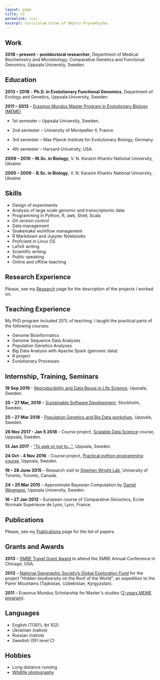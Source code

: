 ```yaml
---
layout: page
title: CV
permalink: /cv/
excerpt: Curriculum Vitae of Dmytro Kryvokhyzha.
--- 
```


## Work

**2018 – present** – **postdoctoral researcher**, Department of Medical Biochemistry and Microbiology, Comparative Genetics and Functional Genomics, Uppsala University, Sweden.

## Education

**2013 – 2018** – **Ph.D. in Evolutionary Functional Genomics**, Department of Ecology and Genetics, Uppsala University, Sweden.

**2011 – 2013** – <a href="http://www.evobio.eu/" target="_blank">Erasmus Mundus Master Program in Evolutionary Biology (MEME)</a>

* 1st semester – Uppsala University, Sweden.

* 2nd semester – University of Montpellier II, France.

* 3rd semester – Max Planck Institute for Evolutionary Biology, Germany.

* 4th semester – Harvard University, USA.

**2009 – 2010** – **M.Sc. in Biology**, V. N. Karazin Kharkiv National University, Ukraine.

**2005 – 2009** – **B.Sc. in Biology**, V. N. Karazin Kharkiv National University, Ukraine

## Skills
* Design of experiments
* Analysis of large scale genomic and transcriptomic data
* Programming in Python, R, awk, Shell, Scala
* Git version control
* Data management
* Snakemake workflow management
* R Markdown and Jupyter Notebooks 
* Proficient in Linux OS
* LaTeX writing 
* Scientific writing
* Public speaking
* Online and offline teaching


## Research Experience

Please, see my [Research](/research/) page for the description of the projects I worked on.

## Teaching Experience

My PhD program included 20% of teaching. I taught the practical parts of the following courses:

* Genome Bioinformatics
* Genome Sequence Data Analyses
* Population Genetics Analyses
* Big Data Analysis with Apache Spark  (genomic data)
* R project
* Evolutionary Processes

## Internship, Training, Seminars

**19 Sep 2019** - <a href="https://www.scilifelab.se/events/reproducibility" target="_blank">Reproducibility and Data Reuse in Life Science</a>, Uppsala, Sweden.

**25 – 27 Mar, 2019** – <a href="https://coderefinery.org/workshops/2019-03-25-stockholm/" target="_blank">Sustainable Software Development</a>, Stockholm, Sweden.

**25 – 27 Mar 2018** - <a href="https://lamastex.github.io/scalable-data-science/360-in-525/2018/05/" target="_blank">Population Genetics and Big Data workshop</a>, Uppsala, Sweden.

**26 Nov 2017 - Jan 5 2018** - Course project, <a href="https://lamastex.github.io/scalable-data-science/sds/2/2/" target="_blank">Scalable Data Science</a> course, Uppsala, Sweden.

**13 Jan 2017** - <a href="https://sites.google.com/site/toawkornot/" target="_blank">"To awk or not to..."</a>, Uppsala, Sweden.

**24 Oct - 4 Nov 2016** - Course project, <a href="https://teknat.uu.se/digitalAssets/395/c_395062-l_1-k_bio_practical-python-programming-for-biology-and-genomics_uppdaterad.pdf" target="_blank">Practical python programming course</a>, Uppsala, Sweden.

**19 – 28 June 2015** – Research visit to <a href="https://wright.eeb.utoronto.ca/" target="_blank">Stephen Wright Lab</a>, University of Toronto, Toronto, Canada.

**24 – 25 Mar 2015** – Approximate Bayesian Computation by <a href="https://www.sib.swiss/daniel-wegmann-group" target="_blank">Daniel Wegmann</a>, Uppsala University, Sweden.

**16 – 27 Jan 2012** – European course of Comparative Genomics, Ecole Normale Supérieure de Lyon, Lyon, France.

## Publications

Please, see my [Publications](/publications/) page for the list of papers.

## Grants and Awards

**2013** –  <a href="https://www.smbe.org/smbe/AWARDS/AnnualMeetingTravelAwards/YoungInvestigatorTravelAward.aspx
" title="SMBE" target="_blank">SMBE Travel Grant Award</a> to attend the SMBE Annual Conference in Chicago, USA.

**2013** – <a href="https://www.nationalgeographic.org/funding-opportunities/grants/what-we-fund/" title="National Geographic" target="_blank">National Geographic Society’s Global Exploration Fund</a> for the project "Hidden biodiversity on the Roof of the World", an expedition to the Pamir Mountains (Tajikistan, Uzbekistan, Kyrgyzstan).


**2011** – Erasmus Mundus Scholarship for Master's studies (<a href="http://www.evobio.eu/" target="_blank">2-years MEME program</a>).

## Languages

* English (TOEFL ibt 102)
* Ukrainian (native)
* Russian (native)
* Swedish (SFI level C)

## Hobbies

* Long distance running
* <a href="https://1x.com/member/kryvokhyzhad" target="_blank">Wildlife photography</a>
